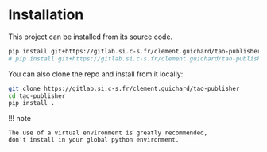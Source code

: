 # Installation

This project can be installed from its source code.

```bash
pip install git+https://gitlab.si.c-s.fr/clement.guichard/tao-publisher
# pip install git+https://gitlab.si.c-s.fr/clement.guichard/tao-publisher@<tag>
```

You can also clone the repo and install from it locally:

```bash
git clone https://gitlab.si.c-s.fr/clement.guichard/tao-publisher
cd tao-publisher
pip install .
```

!!! note

    The use of a virtual environment is greatly recommended,
    don't install in your global python environment.
